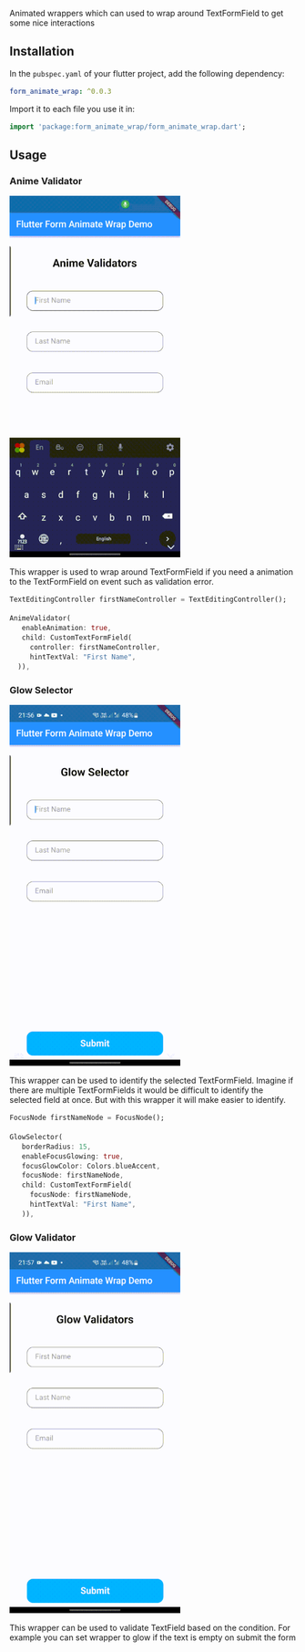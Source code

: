 Animated wrappers which can used to wrap around TextFormField  to get some nice interactions

## Installation

In the `pubspec.yaml` of your flutter project, add the following dependency:
 ``` yaml dependencies:
 form_animate_wrap: ^0.0.3
```
Import it to each file you use it in:
 ``` dart
 import 'package:form_animate_wrap/form_animate_wrap.dart';
 ```

## Usage

### Anime Validator

<img src="./demo/anime_validator.gif" alt="Anime Validators Demo" width="300" />

This wrapper is used to wrap around TextFormField if you need a animation to the TextFormField on event such as validation error.

``` dart
TextEditingController firstNameController = TextEditingController();

AnimeValidator(
   enableAnimation: true,
   child: CustomTextFormField( 
     controller: firstNameController,
     hintTextVal: "First Name",
  )),
```

### Glow Selector

<img src="./demo/glow_selector.gif" alt="Glow Selector Demo " width="300" />

This wrapper can be used to identify the selected TextFormField. Imagine if there are multiple TextFormFields it would be difficult to identify the selected field at once. But with this wrapper it will make easier to identify.

``` dart
FocusNode firstNameNode = FocusNode();

GlowSelector(
   borderRadius: 15,
   enableFocusGlowing: true,
   focusGlowColor: Colors.blueAccent,
   focusNode: firstNameNode,
   child: CustomTextFormField(
     focusNode: firstNameNode,
     hintTextVal: "First Name",
   )),
```

### Glow Validator

<img src="./demo/glow_validator.gif" alt="Glow Selector Demo " width="300" />

This wrapper can be used to validate TextField based on the condition. For example you can set wrapper to glow if the text is empty on submit the form